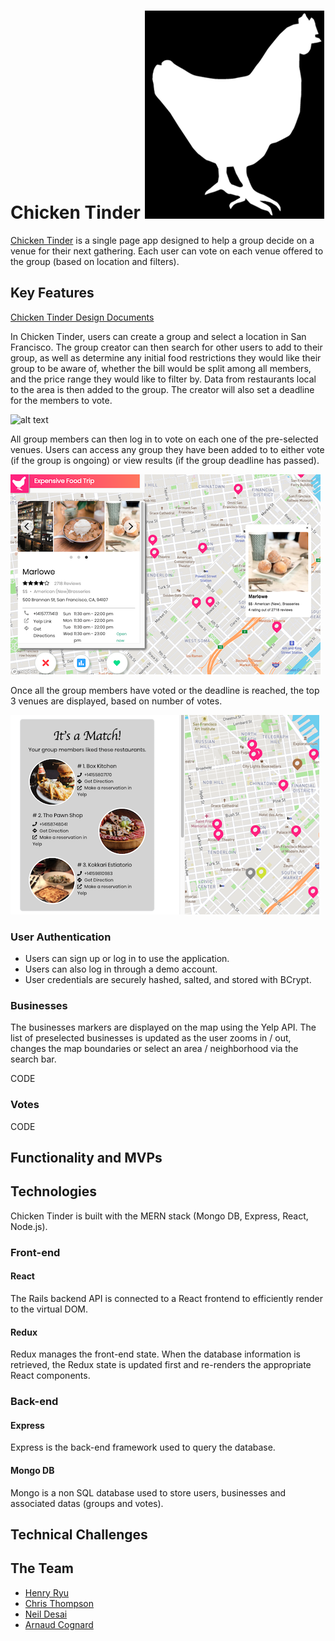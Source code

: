 # Chicken Tinder ![alt text](https://github.com/hkryucr/mern-ct/blob/master/frontend/public/chicken_logo_edited.png)

[Chicken Tinder](https://lit-atoll-81167.herokuapp.com/#/) is a single page app designed to help a group decide on a venue for their next gathering. Each user can vote on each venue offered to the group (based on location and filters).

## Key Features

[Chicken Tinder Design Documents](https://github.com/hkryucr/mern-ct/wiki)

In Chicken Tinder, users can create a group and select a location in San Francisco. The group creator can then search for other users to add to their group, as well as determine any initial food restrictions they would like their group to be aware of, whether the bill would be split among all members, and the price range they would like to filter by. Data from restaurants local to the area is then added to the group. The creator will also set a deadline for the members to vote.

![alt text](https://github.com/hkryucr/mern-ct/blob/master/frontend/public/create_group.gif "Create a group")

All group members can then log in to vote on each one of the pre-selected venues. Users can access any group they have been added to to either vote (if the group is ongoing) or view results (if the group deadline has passed).

![alt text](https://github.com/hkryucr/mern-ct/blob/master/frontend/public/vote.png "Vote for each venue")

Once all the group members have voted or the deadline is reached, the top 3 venues are displayed, based on number of votes.

![alt text](https://github.com/hkryucr/mern-ct/blob/master/frontend/public/results.png "Show vote results")

### User Authentication

- Users can sign up or log in to use the application.
- Users can also log in through a demo account.
- User credentials are securely hashed, salted, and stored with BCrypt.

### Businesses

The businesses markers are displayed on the map using the Yelp API.
The list of preselected businesses is updated as the user zooms in / out, changes the map boundaries or select an area / neighborhood via the search bar.

CODE

### Votes

CODE

## Functionality and MVPs

## Technologies

Chicken Tinder is built with the MERN stack (Mongo DB, Express, React, Node.js).

### Front-end

#### React
The Rails backend API is connected to a React frontend to efficiently render to the virtual DOM.

#### Redux
Redux manages the front-end state. When the database information is retrieved, the Redux state is updated first and re-renders the appropriate React components.

### Back-end

#### Express
Express is the back-end framework used to query the database.

#### Mongo DB
Mongo is a non SQL database used to store users, businesses and associated datas (groups and votes).


## Technical Challenges



## The Team

* [Henry Ryu](https://github.com/hkryucr)
* [Chris Thompson](https://github.com/ChrisThompsonTX)
* [Neil Desai](https://github.com/nsdesai1)
* [Arnaud Cognard](https://github.com/Arno-co)
